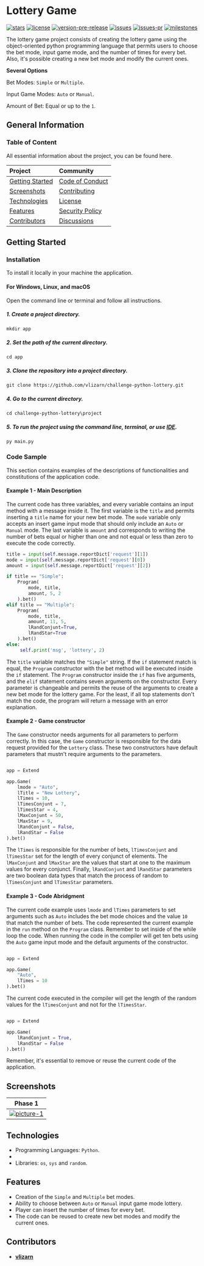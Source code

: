 # Lottery Game
[![stars](https://img.shields.io/github/stars/vlizarn/challenge-python-lottery)](https://github.com/vlizarn/challenge-python-lottery/stargazers)
[![license](https://img.shields.io/github/license/vlizarn/challenge-python-lottery)](https://github.com/vlizarn/challenge-python-lottery/blob/master/LICENSE)
[![version-pre-release](https://img.shields.io/github/v/release/vlizarn/challenge-python-lottery?include_prereleases)](https://github.com/vlizarn/challenge-python-lottery/releases)
[![issues](https://img.shields.io/github/issues/vlizarn/challenge-python-lottery)](https://github.com/vlizarn/challenge-python-lottery/issues)
[![issues-pr](https://img.shields.io/github/issues-pr/vlizarn/challenge-python-lottery)](https://github.com/vlizarn/challenge-python-lottery/pulls)
[![milestones](https://img.shields.io/github/milestones/open/vlizarn/challenge-python-lottery)](https://github.com/vlizarn/challenge-python-lottery/milestones)

The lottery game project consists of creating the lottery game using the object-oriented python programming language that permits users to choose the bet mode, input game mode, and the number of times for every bet. Also, it's possible creating a new bet mode and modify the current ones.

**Several Options**

Bet Modes: `Simple` or `Multiple`.

Input Game Modes: `Auto` or `Manual`.

Amount of Bet: Equal or up to the `1`.

## General Information

### Table of Content

All essential information about the project, you can be found here.

| Project    | Community |
|    :----   |    :----   |
| [Getting Started](#getting-started) | [Code of Conduct](https://github.com/vlizarn/challenge-python-lottery/blob/master/CODE_OF_CONDUCT.md) |
| [Screenshots](#screenshots) | [Contributing](https://github.com/vlizarn/challenge-python-lottery/blob/master/CONTRIBUTING.md)|
| [Technologies](#technologies) | [License](https://github.com/vlizarn/challenge-python-lottery/blob/master/LICENSE) |
| [Features](#features) |[Security Policy](https://github.com/vlizarn/challenge-python-lottery/blob/master/SECURITY.md) |
| [Contributors](#contributor) |[Discussions](https://github.com/vlizarn/challenge-python-lottery/discussions) |

## Getting Started

### Installation

To install it locally in your machine the application.

#### For Windows, Linux, and macOS

Open the command line or terminal and follow all instructions.

##### 1. Create a project directory.

```
mkdir app
```

##### 2. Set the path of the current directory.

```
cd app
```

##### 3. Clone the repository into a project directory.

```
git clone https://github.com/vlizarn/challenge-python-lottery.git
```

##### 4. Go to the current directory.

```
cd challenge-python-lottery\project
```

##### 5. To run the project using the command line, terminal, or use [IDE](https://www.freecodecamp.org/news/what-is-an-ide-in-programming-an-ide-definition-for-developers).

```
py main.py
```

### Code Sample

This section contains examples of the descriptions of functionalities and constitutions of the application code.

#### Example 1 - Main Description

The current code has three variables, and every variable contains an input method with a message inside it. The first variable is the `title` and permits inserting a `title` name for your new bet mode. The `mode` variable only accepts an insert game input mode that should only include an `Auto` or `Manual` mode. The last variable is `amount` and corresponds to writing the number of bets equal or higher than one and not equal or less than zero to execute the code correctly.

```python
title = input(self.message.reportDict['request'][1])
mode = input(self.message.reportDict['request'][0])
amount = input(self.message.reportDict['request'][2])

if title == "Simple":
    Program(
        mode, title,
        amount, 5, 2
    ).bet()
elif title == "Multiple":
    Program(
        mode, title,
        amount, 11, 5,
        lRandConjunt=True,
        lRandStar=True
    ).bet()
else:
     self.print('msg', 'lottery', 2)
```

The `title` variable matches the `"Simple"` string. If the `if` statement match is equal, the `Program` constructor with the bet method will be executed inside the `if` statement. The `Program` constructor inside the `if` has five arguments, and the `elif` statement contains seven arguments on the constructor. Every parameter is changeable and permits the reuse of the arguments to create a new bet mode for the lottery game. For the least, if all top statements don't match the code, the program will return a message with an error explanation.

#### Example 2 - Game constructor

The `Game` constructor needs arguments for all parameters to perform correctly. In this case, the `Game` constructor is responsible for the data request provided for the `Lottery` class. These two constructors have default parameters that mustn't require arguments to the parameters.

```python

app = Extend

app.Game(
    lmode = "Auto", 
    lTitle = "New Lottery",
    lTimes = 10,
    lTimesConjunt = 7,
    lTimesStar = 4,
    lMaxConjunt = 50,
    lMaxStar = 9,
    lRandConjunt = False,
    lRandStar = False
).bet()

```

The `lTimes` is responsible for the number of bets, `lTimesConjunt` and `lTimesStar` set for the length of every conjunct of elements. The `lMaxConjunt` and `lMaxStar` are the values that start at one to the maximum values for every conjunct. Finally, `lRandConjunt` and `lRandStar` parameters are two boolean data types that match the process of random to `lTimesConjunt` and `lTimesStar` parameters.

#### Example 3 - Code Abridgment

The current code example uses `lmode` and `lTimes` parameters to set arguments such as `Auto` includes the bet mode choices and the value `10` that match the number of bets. The code represented the current example in the `run` method on the `Program` class. Remember to set inside of the while loop the code. When running the code in the compiler will get ten bets using the `Auto` game input mode and the default arguments of the constructor.

```python

app = Extend

app.Game(
    "Auto",
    lTimes = 10
).bet()

```

The current code executed in the compiler will get the length of the random values for the `lTimesConjunt` and not for the `lTimesStar`.

```python

app = Extend

app.Game(
    lRandConjunt = True,
    lRandStar = False
).bet()

```
Remember, it's essential to remove or reuse the current code of the application.

## Screenshots
| Phase 1    |
|    :----:   |
| [![picture-1](https://github.com/vlizarn/storage-demo/blob/master/projects/challenge-python-lottery/images/python-1.png "picture-1")](#screenshots) | 

## Technologies
* Programming Languages: `Python`.
* 
* Libraries: `os`, `sys` and `random`.

## Features 
* Creation of the `Simple` and `Multiple` bet modes.
* Ability to choose between `Auto` or `Manual` input game mode lottery.
* Player can insert the number of times for every bet.
* The code can be reused to create new bet modes and modify the current ones.

## Contributors
* [ **vlizarn** ](https://github.com/vlizarn)
